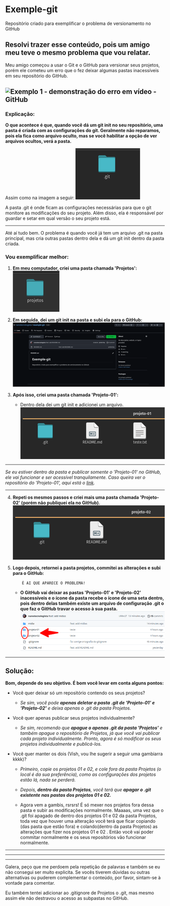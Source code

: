 # Exemple-git

Repositório criado para exemplificar o problema de versionamento no GitHub

## Resolvi trazer esse conteúdo, pois um amigo meu teve o mesmo problema que vou relatar.

Meu amigo começou a usar o Git e o GitHub para versionar seus projetos, porém ele cometeu um erro que o fez deixar algumas pastas inacessíveis em seu repositório do GitHub.

![Exemplo 1 - demonstração do erro em vídeo - GitHub](https://raw.githubusercontent.com/nanotecnologista/example-git/master/midia/nanotecnologista_example-git.gif)
---

### Explicação:

**O que acontece é que, quando você dá um git init no seu repositório, uma pasta é criada com as configurações do git. Geralmente não reparamos, pois ela fica como arquivo oculto, mas se você habilitar a opção de ver arquivos ocultos, verá a pasta.**

Assim como na imagem a seguir:
![Exemplo 2 - Pasta .git - GitHub](https://github.com/nanotecnologista/example-git/blob/master/midia/nanotecnologista_example_git.png?raw=true)

A pasta .git é onde ficam as configurações necessárias para que o git monitore as modificações do seu projeto. Além disso, ela é responsável por guardar e setar em qual versão o seu projeto está.

---

Até aí tudo bem. O problema é quando você já tem um arquivo .git na pasta principal, mas cria outras pastas dentro dela e dá um git init dentro da pasta criada.

### Vou exemplificar melhor: 

1. **Em meu computador, criei uma pasta chamada 'Projetos':**
![Demonstração - imagem 1](https://github.com/nanotecnologista/example-git/blob/master/midia/projetos.png?raw=true)

2. **Em seguida, dei um git init na pasta e subi ela para o GitHub:**
![Demonstração - imagem 2](https://github.com/nanotecnologista/example-git/blob/master/midia/nanotecnologista_repositorio_example.png?raw=true)

3. **Após isso, criei uma pasta chamada 'Projeto-01':**
   - Dentro dela dei um git init e adicionei um arquivo.
![Demonstração - imagem 3](https://github.com/nanotecnologista/example-git/blob/master/midia/projeto-01_git.png?raw=true)

---

*Se eu estiver dentro da pasta e publicar somente o 'Projeto-01' no GitHub, ele vai funcionar e ser acessível tranquilamente.
Caso queira ver o repositório do 'Projeto-01', aqui está o [link](https://github.com/nanotecnologista/projeto-01).*

---

4. **Repeti os mesmos passos e criei mais uma pasta chamada 'Projeto-02' (porém não publiquei ela no GitHub).**
![Demonstração - imagem 4](https://github.com/nanotecnologista/example-git/blob/master/midia/projeto-02_git.png?raw=true)




5. **Logo depois, retornei a pasta projetos, commitei as alterações e subi para o GitHub:**

           É AI QUE APARECE O PROBLEMA!

   - **O GitHub vai deixar as pastas 'Projeto-01' e 'Projeto-02' inacessíveis e o ícone da pasta recebe o ícone de uma seta dentro, pois dentro delas também existe um arquivo de configuração .git o que faz o GitHub travar o acesso à sua pasta.**
   ![Demonstração - imagem 5](https://github.com/nanotecnologista/example-git/blob/master/midia/nanotecnologista-example-git%20(1).png?raw=true)

---

## Solução:

**Bom, depende do seu objetivo. É bom você levar em conta alguns pontos:**

- Você quer deixar só um repositório contendo os seus projetos?
   - *Se sim, você pode **apenas deletar a pasta .git de 'Projeto-01' e 'Projeto-02'** e deixa apenas o .git da pasta Projetos.*


- Você quer apenas publicar seus projetos individualmente?
   - *Se sim, recomendo que **apague o apenas .git da pasta 'Projetos'** e também apague o repositório de Projetos, já que você vai publicar cada projeto individualmente. Pronto, agora é só modificar os seus projetos individualmente e publicá-los.* 
 
 
 - Você quer manter os dois (Vish, vou lhe sugerir a seguir uma gambiarra kkkk)? 
    - *Primeiro, copie os projetos 01 e 02, e cole fora da pasta Projetos (o local é da sua preferência), como as configurações dos projetos estão lá, nada se perderá.*
    
    - *Depois, **dentro da pasta Projetos**, você terá que **apagar o .git existente nas pastas dos projetos 01 e 02.***
    
    - Agora vem a gambis, rsrsrs! É só mexer nos projetos fora dessa pasta e subir as modificações normalmente. Maaaas, uma vez que o .git foi apagado de dentro dos projetos 01 e 02 da pasta Projetos, toda vez que houver uma alteração você terá que ficar copiando (das pasta que estão fora) e colando(dentro da pasta Projetos) as alterações que fizer nos projetos 01 e 02 . Então você vai poder commitar normalmente e os seus repositórios vão funcionar normalmente.

---
---
---
Galera, peço que me perdoem pela repetição de palavras e também se eu não consegui ser muito explicita.
Se vocês tiverem dúvidas ou outras alternativas ou puderem complementar o conteúdo, por favor, sintam-se à vontade para comentar. 

Eu também tentei adicionar ao .gitignore de Projetos o .git, mas mesmo assim ele não destravou o acesso as subpastas no GitHub.